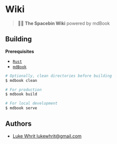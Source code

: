 # Wiki

> 📖🚀 **The Spacebin Wiki** powered by mdBook

## Building

**Prerequisites**

* [`Rust`](https://www.rust-lang.org/)
* [`mdBook`](https://crates.io/crates/mdbook)  

```sh
# Optionally, clean directories before building
$ mdbook clean

# For production
$ mdbook build

# For local development
$ mdbook serve
```

## Authors

* [Luke Whrit <lukewhrit@gmail.com>](https://github.com/lukewhrit)

